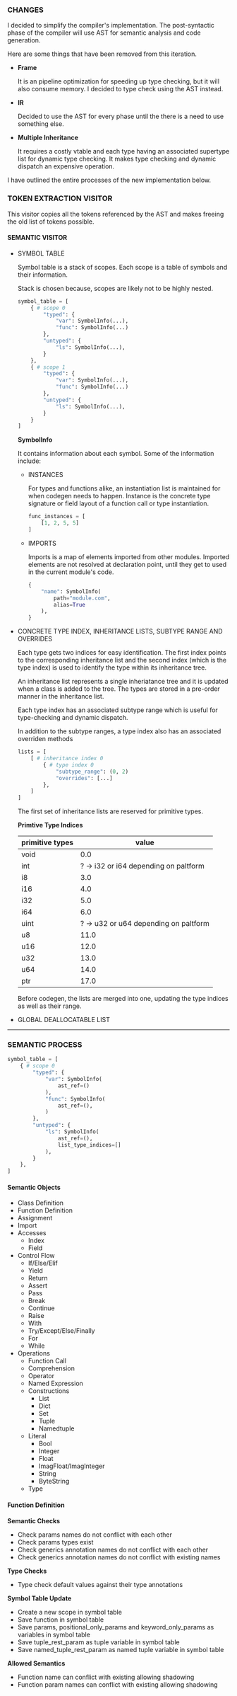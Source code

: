 ### CHANGES

I decided to simplify the compiler's implementation. The post-syntactic phase of the compiler will use AST for semantic analysis and code generation.

Here are some things that have been removed from this iteration.

- **Frame**

    It is an pipeline optimization for speeding up type checking, but it will also consume memory. I decided to type check using the AST instead.

- **IR**

    Decided to use the AST for every phase until the there is a need to use something else.

- **Multiple Inheritance**

    It requires a costly vtable and each type having an associated supertype list for dynamic type checking. It makes type checking and dynamic dispatch an expensive operation.

I have outlined the entire processes of the new implementation below.

### TOKEN EXTRACTION VISITOR

This visitor copies all the tokens referenced by the AST and makes freeing the old list of tokens possible.

#### SEMANTIC VISITOR

- SYMBOL TABLE

    Symbol table is a stack of scopes. Each scope is a table of symbols and their information.

    Stack is chosen because, scopes are likely not to be highly nested.

    ```py
    symbol_table = [
        { # scope 0
            "typed": {
                "var": SymbolInfo(...),
                "func": SymbolInfo(...)
            },
            "untyped": {
                "ls": SymbolInfo(...),
            }
        },
        { # scope 1
            "typed": {
                "var": SymbolInfo(...),
                "func": SymbolInfo(...)
            },
            "untyped": {
                "ls": SymbolInfo(...),
            }
        }
    ]
    ```

    **SymbolInfo**

    It contains information about each symbol. Some of the information include:

    - INSTANCES

        For types and functions alike, an instantiation list is maintained for when codegen needs to happen. Instance is the concrete type signature or field layout of a function call or type instantiation.

        ```py
        func_instances = [
            [1, 2, 5, 5]
        ]
        ```

    - IMPORTS

        Imports is a map of elements imported from other modules. Imported elements are not resolved at declaration point, until they get to used in the current module's code.

        ```py
        {
            "name": SymbolInfo(
                path="module.com",
                alias=True
            ),
        }
        ```

- CONCRETE TYPE INDEX, INHERITANCE LISTS, SUBTYPE RANGE AND OVERRIDES

    Each type gets two indices for easy identification. The first index points to the corresponding inheritance list and the second index (which is the type index) is used to identify the type within its inheritance tree.

    An inheritance list represents a single inheriatance tree and it is updated when a class is added to the tree. The types are stored in a pre-order manner in the inheritance list.

    Each type index has an associated subtype range which is useful for type-checking and dynamic dispatch.

    In addition to the subtype ranges, a type index also has an associated overriden methods

    ```py
    lists = [
        [ # inheritance index 0
            { # type index 0
                "subtype_range": (0, 2)
                "overrides": [...]
            },
        ]
    ]
    ```

    The first set of inheritance lists are reserved for primitive types.

    **Primtive Type Indices**

    primitive types  | value
    -----------------|---------
    void             | 0.0
    int              | ? -> i32 or i64 depending on paltform
    i8               | 3.0
    i16              | 4.0
    i32              | 5.0
    i64              | 6.0
    uint             | ? -> u32 or u64 depending on paltform
    u8               | 11.0
    u16              | 12.0
    u32              | 13.0
    u64              | 14.0
    ptr              | 17.0

    Before codegen, the lists are merged into one, updating the type indices as well as their range.


- GLOBAL DEALLOCATABLE LIST



----------

### SEMANTIC PROCESS

```py
symbol_table = [
    { # scope 0
        "typed": {
            "var": SymbolInfo(
                ast_ref=()
            ),
            "func": SymbolInfo(
                ast_ref=(),
            )
        },
        "untyped": {
            "ls": SymbolInfo(
                ast_ref=(),
                list_type_indices=[]
            ),
        }
    },
]
```

#### Semantic Objects
- Class Definition
- Function Definition
- Assignment
- Import
- Accesses
    - Index
    - Field
- Control Flow
    - If/Else/Elif
    - Yield
    - Return
    - Assert
    - Pass
    - Break
    - Continue
    - Raise
    - With
    - Try/Except/Else/Finally
    - For
    - While
- Operations
    - Function Call
    - Comprehension
    - Operator
    - Named Expression
    - Constructions
        - List
        - Dict
        - Set
        - Tuple
        - Namedtuple
    - Literal
        - Bool
        - Integer
        - Float
        - ImagFloat/ImagInteger
        - String
        - ByteString
    - Type


#### Function Definition

**Semantic Checks**
- Check params names do not conflict with each other
- Check params types exist
- Check generics annotation names do not conflict with each other
- Check generics annotation names do not conflict with existing names

**Type Checks**
- Type check default values against their type annotations

**Symbol Table Update**
- Create a new scope in symbol table
- Save function in symbol table
- Save params, positional_only_params and keyword_only_params as variables in symbol table
- Save tuple_rest_param as tuple variable in symbol table
- Save named_tuple_rest_param as named tuple variable in symbol table

**Allowed Semantics**
- Function name can conflict with existing allowing shadowing
- Function param names can conflict with existing allowing shadowing

